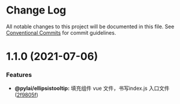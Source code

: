 # Change Log

All notable changes to this project will be documented in this file.
See [Conventional Commits](https://conventionalcommits.org) for commit guidelines.

# 1.1.0 (2021-07-06)


### Features

* **@pylai/ellipsistooltip:** 填充组件 vue 文件，书写index.js 入口文件 ([2f9805f](https://github.com/Linya-IronMan/vue-tools/commit/2f9805f45ea41347d9d917f12080ec6e01f42871))
